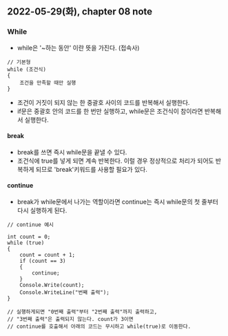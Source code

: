 ## 2022-05-29(화), chapter 08 note

### While
- while은 '~하는 동안' 이란 뜻을 가진다. (접속사)
```
// 기본형
while (조건식)
{
    조건을 만족할 때만 실행
}
```
- 조건이 거짓이 되지 않는 한 중괄호 사이의 코드를  반복해서 실행한다. 
- if문은 중괄호 안의 코드를 한 번만 실행하고, while문은 조건식이 참이라면 반복해서 실행한다. 

#### break
- break를 쓰면 즉시 while문을 끝낼 수 있다. 
- 조건식에 true를 넣게 되면 계속 반복한다. 이럴 경우 정상적으로 처리가 되어도 반복하게 되므로 'break'키워드를 사용할 필요가 있다.

#### continue
- break가 while문에서 나가는 역할이라면 continue는 즉시 while문의 첫 줄부터 다시 실행하게 된다. 
```
// continue 예시

int count = 0;
while (true)
{
    count = count + 1;
    if (count == 3)
    {
        continue;
    }
    Console.Write(count);
    Console.WriteLine("번째 출력");
}

// 실행하게되면 "0번째 출력"부터 "2번째 출력"까지 출력하고,
// "3번째 출력"은 출력되지 않는다. count가 3이면
// continue를 호출해서 아래의 코드는 무시하고 while(true)로 이동한다. 

```